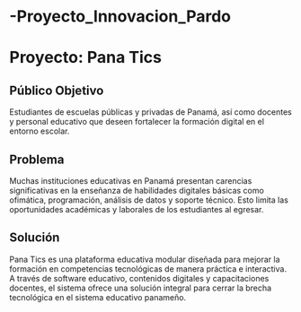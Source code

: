 # -Proyecto_Innovacion_Pardo
# Proyecto: Pana Tics

## Público Objetivo  
Estudiantes de escuelas públicas y privadas de Panamá, así como docentes y personal educativo que deseen fortalecer la formación digital en el entorno escolar.

## Problema  
Muchas instituciones educativas en Panamá presentan carencias significativas en la enseñanza de habilidades digitales básicas como ofimática, programación, análisis de datos y soporte técnico. Esto limita las oportunidades académicas y laborales de los estudiantes al egresar.

## Solución  
Pana Tics es una plataforma educativa modular diseñada para mejorar la formación en competencias tecnológicas de manera práctica e interactiva. A través de software educativo, contenidos digitales y capacitaciones docentes, el sistema ofrece una solución integral para cerrar la brecha tecnológica en el sistema educativo panameño.
